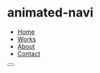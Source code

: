 # animated-navi
<!DOCTYPE html>
<html lang="en">
  <head>
    <meta charset="UTF-8" />
    <meta name="viewport" content="width=device-width, initial-scale=1.0" />
    <link rel="stylesheet" href="style.css" />
    <title>Animated Navigation</title>
  </head>
  <body>
    <nav class="active" id="nav">
      <ul>
        <li><a href="#">Home</a></li>
        <li><a href="#">Works</a></li>
        <li><a href="#">About</a></li>
        <li><a href="#">Contact</a></li>
      </ul>
      <button class="icon" id="toggle">
        <div class="line line1"></div>
        <div class="line line2"></div>
      </button>
    </nav>
    <script src="script.js"></script>
  </body>
</html>
